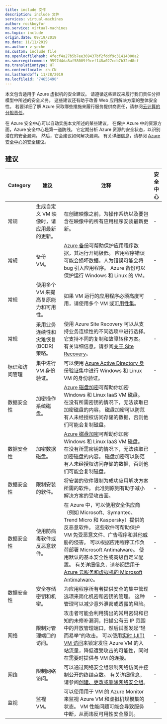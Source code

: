 ```yaml
---
title: include 文件
description: include 文件
services: virtual-machines
author: rockboyfor
ms.service: virtual-machines
ms.topic: include
origin.date: 09/19/2019
ms.date: 11/11/2019
ms.author: v-yeche
ms.custom: include file
ms.openlocfilehash: 4fecf4a27b5b7ee369437bf2fddf9c31414000a2
ms.sourcegitcommit: 9597d4da8af58009f9cef148a027ccb7b32ed8cf
ms.translationtype: HT
ms.contentlocale: zh-CN
ms.lasthandoff: 11/28/2019
ms.locfileid: "74655490"
---
```

<!--Verified successfully-->
本文包含适用于 Azure 虚拟机的安全建议。 请遵循这些建议来履行我们责任分担模型中所述的安全义务。 这些建议还有助于改善 Web 应用解决方案的整体安全性。 若要详细了解 Azure 采取哪些措施来履行服务提供商责任，请参阅[云计算的分担责任](https://gallery.technet.microsoft.com/Shared-Responsibilities-81d0ff91)。

在 Azure 安全中心可以自动实施本文所述的某些建议。 在保护 Azure 中的资源方面，Azure 安全中心是第一道防线。 它定期分析 Azure 资源的安全状态，以识别潜在的安全漏洞。 然后，它会建议如何解决漏洞。 有关详细信息，请参阅 [Azure 安全中心的安全建议](../articles/security-center/security-center-recommendations.md)。

<!--Not Available on [What is Azure Security Center?](../articles/security-center/security-center-intro.md)-->

## <a name="recommendations"></a>建议

| Category | 建议 | 注释 | 安全中心 |
|-|-|----|--|
| 常规 | 生成自定义 VM 映像时，请应用最新的更新。 | 在创建映像之前，为操作系统以及要包含在映像中的所有应用程序安装最新更新。  | - |
| 常规 | 备份 VM。 | [Azure 备份](../articles/backup/backup-overview.md)可帮助保护应用程序数据，其运行开销极低。 应用程序错误可能会损坏数据，人为错误可能会将 bug 引入应用程序。 Azure 备份可以保护运行 Windows 和 Linux 的 VM。 | - |
| 常规 | 使用多个 VM 来提高复原能力和可用性。 | 如果 VM 运行的应用程序必须高度可用，请使用多个 VM 或[可用性集](../articles/virtual-machines/windows/manage-availability.md)。 | - |
| 常规 | 采用业务连续性和灾难恢复 (BCDR) 策略。 | 使用 Azure Site Recovery 可以从支持业务连续性的不同选项中进行选择。 它支持不同的复制和故障转移方案。 有关详细信息，请参阅[关于 Site Recovery](../articles/site-recovery/site-recovery-overview.md)。 | - |
| 标识和访问管理 | 集中进行 VM 身份验证。 | 可以使用 [Azure Active Directory 身份验证](../articles/active-directory/develop/authentication-scenarios.md)集中进行 Windows 和 Linux VM 的身份验证。 | - |
| 数据安全性 | 加密操作系统磁盘。 | [Azure 磁盘加密](../articles/security/azure-security-disk-encryption-overview.md)可帮助你加密 Windows 和 Linux IaaS VM 磁盘。 在没有所需密钥的情况下，无法读取已加密磁盘的内容。 磁盘加密可以防范有人未经授权访问存储的数据，否则他们可能会复制磁盘。|  |
| 数据安全性 | 加密数据磁盘。 | [Azure 磁盘加密](../articles/security/azure-security-disk-encryption-overview.md)可帮助你加密 Windows 和 Linux IaaS VM 磁盘。 在没有所需密钥的情况下，无法读取已加密磁盘的内容。 磁盘加密可以防范有人未经授权访问存储的数据，否则他们可能会复制磁盘。| -  |
| 数据安全性 | 限制安装的软件。 | 将安装的软件限制为成功应用解决方案所需的软件。 此准则原则有助于减小解决方案的受攻击面。 | - |
| 数据安全性 | 使用防病毒软件或反恶意软件。 | 在 Azure 中，可以使用安全供应商（例如 Microsoft、Symantec、Trend Micro 和 Kaspersky）提供的反恶意软件。 这些软件可帮助保护 VM 免受恶意文件、广告程序和其他威胁的侵害。 可以根据应用程序工作负荷部署 Microsoft Antimalware。 使用默认的基本安全性或高级自定义配置。 有关详细信息，请参阅[适用于 Azure 云服务和虚拟机的 Microsoft Antimalware](../articles/security/azure-security-antimalware.md)。 | - |
| 数据安全性 | 安全存储密钥和机密。 | 为应用程序所有者提供安全的集中管理选项来简化机密和密钥的管理。 这种管理可以减少意外泄密或透露的风险。 | - |
| 网络 | 限制对管理端口的访问。 | 攻击者可能会利用猜出的常用密码和已知的未修补漏洞，扫描公有云 IP 范围中的开放管理端口，然后试图发起“轻而易举”的攻击。 可以使用[实时 (JIT) VM 访问](../articles/security-center/security-center-just-in-time.md)来锁定发往 Azure VM 的入站流量，降低遭受攻击的可能性，同时在需要时提供与 VM 的连接。 | - |
| 网络 | 限制网络访问。 | 可以通过网络安全组限制网络访问并控制公开的终结点数。 有关详细信息，请参阅[创建、更改或删除网络安全组](../articles/virtual-network/manage-network-security-group.md)。 | - |
| 监视 | 监视 VM。 | 可以使用用于 VM 的 Azure Monitor 来监视 Azure VM 和虚拟机规模集的状态。 VM 性能问题可能会导致服务中断，从而违反可用性安全原则。 | - |

<!--Not Available on Line 24 +1 |  [Update Management](../articles/automation/automation-update-management.md)-->
<!--Not Available on Line 24 +1 |  [Yes](../articles/security-center/security-center-apply-system-updates.md)-->

<!--Not Available on Line 36 +1 (../articles/azure-monitor/insights/vminsights-overview.md)-->
<!--MOONCAKE: Not Available on  Line 29 [Yes](../articles/security-center/security-center-apply-disk-encryption.md)-->
<!--MOONCAKE: LINE 33 CORRECT ON Microsoft Antimalware -->

<!--MOONCAKE: Line 33  Not Available on  Azure Key Vault can securely store your keys in hardware security modules (HSMs) that are certified to FIPS 140-2 Level 2. If you need to use FIPs 140.2 Level 3 to store your keys and secrets, you can use [Azure Dedicated HSM](../articles/dedicated-hsm/overview.md)-->

<!--Not Available on ## Next steps-->
<!--Not Available on [Secure-development documentation](../articles/security/fundamentals/abstract-develop-secure-apps.md)-->

<!--Update_Description: new articles on include virtual machines security recommendations -->
<!--New.date: 11/04/2019-->